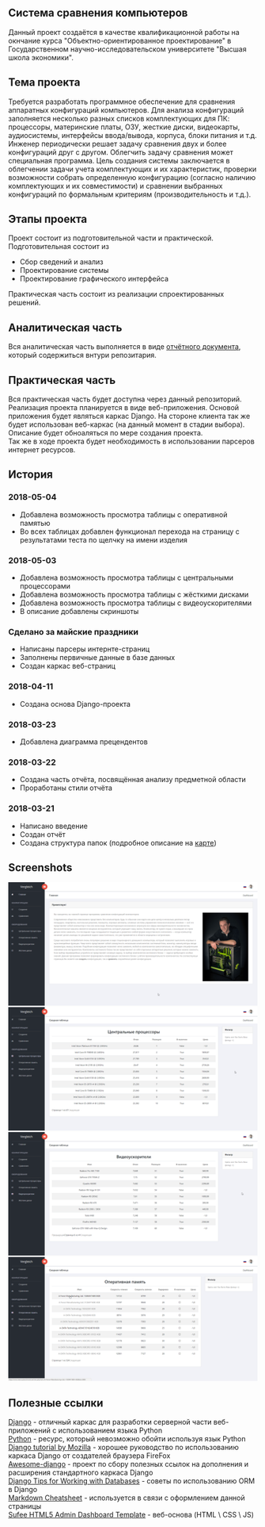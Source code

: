 ## Система сравнения компьютеров
Данный проект создаётся в качестве квалификационной работы на
окнчание курса "Объектно-ориентированное проектирование" в
Государственном научно-исследовательском университете
"Высшая школа экономики".

## Тема проекта
Требуется разработать программное обеспечение для сравнения аппаратных конфигураций компьютеров. Для анализа конфигураций заполняется несколько разных списков комплектующих для ПК: процессоры, материнские платы, ОЗУ, жесткие диски, видеокарты, аудиосистемы, интерфейсы ввода/вывода, корпуса, блоки питания и т.д. Инженер периодически решает задачу сравнения двух и более конфигураций друг с другом. Облегчить задачу сравнения может специальная программа.
Цель создания системы заключается в облегчении задачи учета комплектующих и их характеристик, проверки возможности собрать определенную конфигурацию (согласно наличию комплектующих и их совместимости) и сравнении выбранных конфигураций по формальным критериям (производительность и т.д.).


## Этапы проекта
Проект состоит из подготовительной части и практической. Подготовительная
состоит из

*  Сбор сведений и анализ
*  Проектирование системы
*  Проектирование графического интерфейса  

Практическая часть состоит из реализации спроектированных решений.

## Аналитическая часть
Вся аналитическая часть выполняется в виде [отчётного документа](desing/report/report.odt), 
который содержиться внтури репозитария.

## Практическая часть
Вся практическая часть будет доступна через данный репозиторий. Реализация проекта планируется в виде
веб-приложения. Основой приложения будет являться каркас Django. На стороне клиента так же будет
использован веб-каркас (на данный момент в стадии выбора). Описание будет обноаляться по мере
создания проекта.  
Так же в ходе проекта будет необходимость в использовании парсеров интернет ресурсов.

## История
### 2018-05-04
*  Добавлена возможность просмотра таблицы с оперативной памятью
*  Во всех таблицах добавлен функционал перехода на страницу с результатами теста по щелчку на имени изделия
### 2018-05-03
*  Добавлена возможность просмотра таблицы с центральными процессорами
*  Добавлена возможность просмотра таблицы с жёсткими дисками
*  Добавлена возможность просмотра таблицы с видеоускорителями
*  В описание добавлены скриншоты
### Сделано за майские праздники
*  Написаны парсеры интернте-страниц
*  Заполнены первичные данные в базе данных
*  Создан каркас веб-страниц
### 2018-04-11
*  Создана основа Django-проекта
### 2018-03-23
*  Добавлена диаграмма прецендентов
### 2018-03-22
*  Создана часть отчёта, посвящённая анализу предметной области
*  Проработаны стили отчёта
### 2018-03-21
*  Написано введение
*  Создан отчёт
*  Создана структура папок (подробное описание на [карте](mind_map/main_map.xmind))  

## Screenshots
![Main page](screenshots/001.png)  
![CPU table](screenshots/002.png)  
![VGA table](screenshots/003.png)  
![RAM table with links](screenshots/004.png)  

## Полезные ссылки
[Django](https://www.djangoproject.com/) - отличный каркас для разработки серверной части веб-приложений
с использованием языка Python  
[Python](https://www.python.org/) - ресурс, который невозможно обойти используя язык Python  
[Django tutorial by Mozilla](https://developer.mozilla.org/en-US/docs/Learn/Server-side/Django) - хорошее
руководство по использованию каркаса Django от создателей браузера FireFox  
[Awesome-django](https://github.com/rosarior/awesome-django) - проект по сбору полезных ссылок на дополнения
и расширения стандартного каркаса Django  
[Django Tips for Working with Databases](https://medium.com/@hakibenita/9-django-tips-for-working-with-databases-beba787ed7d3) - 
советы по использованию ORM в Django  
[Markdown Cheatsheet](https://github.com/adam-p/markdown-here/wiki/Markdown-Cheatsheet) - используется в
связи с оформлением данной страницы  
[Sufee HTML5 Admin Dashboard Template](https://github.com/puikinsh/sufee-admin-dashboard) - веб-основа (HTML \ CSS \ JS)